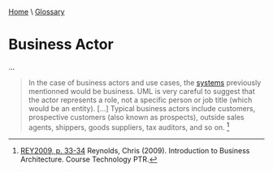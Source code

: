 [Home](../../index.html) \ [Glossary](glossary.html)

# Business Actor

...  

> In the case of business actors and use cases, the [systems](actor.html) previously mentionned would be business. UML is very careful to suggest that the actor represents a role, not a specific person or job title (which would be an entity). [...] Typical business actors include customers, prospective customers (also known as prospects), outside sales agents, shippers, goods suppliers, tax auditors, and so on. [^1] 

[^1]: [REY2009, p. 33-34](../references/books/Introduction-to-Business-Architecture.html) Reynolds, Chris (2009). Introduction to Business Architecture. Course Technology PTR.